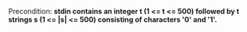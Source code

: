 Precondition: **stdin contains an integer t (1 <= t <= 500) followed by t strings s (1 <= |s| <= 500) consisting of characters '0' and '1'.**
